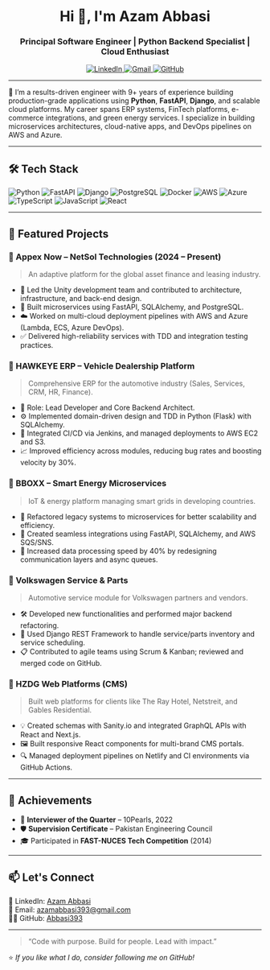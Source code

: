 <h1 align="center">Hi 👋, I'm Azam Abbasi</h1>
<h3 align="center">Principal Software Engineer | Python Backend Specialist | Cloud Enthusiast</h3>

<p align="center">
  <a href="https://www.linkedin.com/in/azamabbasi" target="_blank">
    <img src="https://img.shields.io/badge/LinkedIn-blue?logo=linkedin&logoColor=white" alt="LinkedIn" />
  </a>
  <a href="mailto:azamabbasi393@gmail.com">
    <img src="https://img.shields.io/badge/Gmail-D14836?logo=gmail&logoColor=white" alt="Gmail" />
  </a>
  <a href="https://github.com/Abbasi393" target="_blank">
    <img src="https://img.shields.io/badge/GitHub-100000?logo=github&logoColor=white" alt="GitHub" />
  </a>
</p>

---

🔧 I’m a results-driven engineer with 9+ years of experience building production-grade applications using **Python**, **FastAPI**, **Django**, and scalable cloud platforms. My career spans ERP systems, FinTech platforms, e-commerce integrations, and green energy services. I specialize in building microservices architectures, cloud-native apps, and DevOps pipelines on AWS and Azure.

---

## 🛠️ Tech Stack

![Python](https://img.shields.io/badge/Python-3670A0?logo=python&logoColor=white)
![FastAPI](https://img.shields.io/badge/FastAPI-009688?logo=fastapi&logoColor=white)
![Django](https://img.shields.io/badge/Django-092E20?logo=django&logoColor=white)
![PostgreSQL](https://img.shields.io/badge/PostgreSQL-336791?logo=postgresql&logoColor=white)
![Docker](https://img.shields.io/badge/Docker-2496ED?logo=docker&logoColor=white)
![AWS](https://img.shields.io/badge/AWS-232F3E?logo=amazon-aws&logoColor=white)
![Azure](https://img.shields.io/badge/Microsoft_Azure-0078D4?logo=microsoft-azure&logoColor=white)
![TypeScript](https://img.shields.io/badge/TypeScript-007ACC?logo=typescript&logoColor=white)
![JavaScript](https://img.shields.io/badge/JavaScript-F7DF1E?logo=javascript&logoColor=black)
![React](https://img.shields.io/badge/React-20232A?logo=react&logoColor=61DAFB)

---

## 🚀 Featured Projects

### 🔹 Appex Now – NetSol Technologies (2024 – Present)
> An adaptive platform for the global asset finance and leasing industry.
- 🔧 Led the Unity development team and contributed to architecture, infrastructure, and back-end design.
- 🧠 Built microservices using FastAPI, SQLAlchemy, and PostgreSQL.
- ☁️ Worked on multi-cloud deployment pipelines with AWS and Azure (Lambda, ECS, Azure DevOps).
- ✅ Delivered high-reliability services with TDD and integration testing practices.

### 🔹 HAWKEYE ERP – Vehicle Dealership Platform
> Comprehensive ERP for the automotive industry (Sales, Services, CRM, HR, Finance).
- 📌 Role: Lead Developer and Core Backend Architect.
- ⚙️ Implemented domain-driven design and TDD in Python (Flask) with SQLAlchemy.
- 🧪 Integrated CI/CD via Jenkins, and managed deployments to AWS EC2 and S3.
- 📈 Improved efficiency across modules, reducing bug rates and boosting velocity by 30%.

### 🔹 BBOXX – Smart Energy Microservices
> IoT & energy platform managing smart grids in developing countries.
- 🚀 Refactored legacy systems to microservices for better scalability and efficiency.
- 🔄 Created seamless integrations using FastAPI, SQLAlchemy, and AWS SQS/SNS.
- 🧪 Increased data processing speed by 40% by redesigning communication layers and async queues.

### 🔹 Volkswagen Service & Parts
> Automotive service module for Volkswagen partners and vendors.
- 🛠️ Developed new functionalities and performed major backend refactoring.
- 🔁 Used Django REST Framework to handle service/parts inventory and service scheduling.
- 📋 Contributed to agile teams using Scrum & Kanban; reviewed and merged code on GitHub.

### 🔹 HZDG Web Platforms (CMS)
> Built web platforms for clients like The Ray Hotel, Netstreit, and Gables Residential.
- 💡 Created schemas with Sanity.io and integrated GraphQL APIs with React and Next.js.
- 🖼️ Built responsive React components for multi-brand CMS portals.
- 🔍 Managed deployment pipelines on Netlify and CI environments via GitHub Actions.

---

## 📘 Achievements

- 🥇 **Interviewer of the Quarter** – 10Pearls, 2022
- 🛡️ **Supervision Certificate** – Pakistan Engineering Council
- 🎓 Participated in **FAST-NUCES Tech Competition** (2014)

---

## 📫 Let's Connect

💼 LinkedIn: [Azam Abbasi](https://www.linkedin.com/in/azamabbasi)  
📧 Email: azamabbasi393@gmail.com  
🧑‍💻 GitHub: [Abbasi393](https://github.com/Abbasi393)

---

> “Code with purpose. Build for people. Lead with impact.”

⭐️ _If you like what I do, consider following me on GitHub!_
